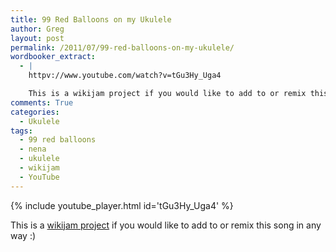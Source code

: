 ```yaml
---
title: 99 Red Balloons on my Ukulele
author: Greg
layout: post
permalink: /2011/07/99-red-balloons-on-my-ukulele/
wordbooker_extract:
  - |
    httpv://www.youtube.com/watch?v=tGu3Hy_Uga4

    This is a wikijam project if you would like to add to or remix this song in any way :)
comments: True
categories:
  - Ukulele
tags:
  - 99 red balloons
  - nena
  - ukulele
  - wikijam
  - YouTube
---
```


{% include youtube_player.html id='tGu3Hy_Uga4' %}

This is a [wikijam project][1] if you would like to add to or remix this song in any way :)

 [1]: https://web.archive.org/web/20120425073034/http://wikijam.org/
